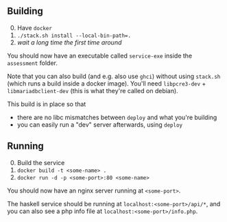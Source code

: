 ## Building

0. Have `docker`
1. `./stack.sh install --local-bin-path=.`
2. _wait a long time the first time around_

You should now have an executable called `service-exe` inside the `assessment` folder.

Note that you can also build (and e.g. also use `ghci`) without using `stack.sh` (which runs a build inside a docker image).
You'll need `libpcre3-dev` + `libmariadbclient-dev` (this is what they're called on debian).

This build is in place so that
* there are no libc mismatches between `deploy` and what you're building
* you can easily run a "dev" server afterwards, using `deploy`

## Running

0. Build the service
1. `docker build -t <some-name> .`
2. `docker run -d -p <some-port>:80 <some-name>`

You should now have an nginx server running at `<some-port>`.

The haskell service should be running at `localhost:<some-port>/api/*`, and you can also see a php info file at `localhost:<some-port>/info.php`.

